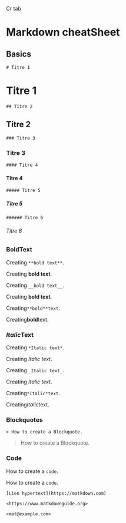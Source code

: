 Cr tab


# Markdown cheatSheet

## Basics

`# Titre 1`   
# Titre 1
`## Titre 2`
## Titre 2
`### Titre 3`
### Titre 3
`#### Titre 4`
#### Titre 4
`##### Titre 5`
##### Titre 5
`###### Titre 6`
###### Titre 6

### **Bold**Text


Creating `**bold text**`.

Creating **bold text**.

Creating `__bold text__`.

Creating __bold text__.

Creating`**bold**text`.

Creating**bold**text.

### *Italic*Text

Creating `*Italic text*`.

Creating *Italic text*.

Creating `_Italic text_`.

Creating _Italic text_.

Creating`*Italic*text`.

Creating*Italic*text.

### Blockquotes

`> How to create a Blockquote.`

> How to create a Blockquote.

### Code

How to create a ``code``.

How to create a `code`.

`[Lien hypertext](https://matkdown.com)`

`<https://www.matkdownguide.org>`

`<mat@example.com>`

